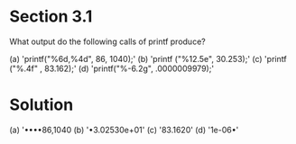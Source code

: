 # Section 3.1

What output do the following calls of printf produce?

(a) 'printf("%6d,%4d", 86, 1040);'
(b) 'printf ("%12.5e", 30.253);'
(c) 'printf ("%.4f" , 83.162);'
(d) 'printf("%-6.2g", .0000009979);'

# Solution

(a) '••••86,1040
(b) '•3.02530e+01'
(c) '83.1620'
(d) '1e-06•'